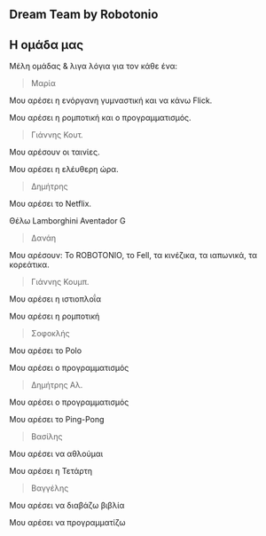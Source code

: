 Dream Team by Robotonio
-----------------------------------------------------------

<!-- Φωτό ομάδας -->

<!-- <p align="center">
img
</p> -->

Η ομάδα μας
---------------------------------------------
<!-- Παρουσίαση ομάδας -->



Μέλη ομάδας & λιγα λόγια για τον κάθε ένα:
> Μαρία 

Μου αρέσει η ενόργανη γυμναστική και να κάνω Flick.

Μου αρέσει η ρομποτική και ο προγραμματισμός.

> Γιάννης Κουτ.

Μου αρέσουν οι ταινίες.

Μου αρέσει η ελέυθερη ώρα.

> Δημήτρης 

Μου αρέσει το Netflix.

Θέλω Lamborghini Aventador G

> Δανάη

Μου αρέσουν: 
Το ROBOTONIO, το Fell, τα κινέζικα, τα ιαπωνικά, τα κορεάτικα.

> Γιάννης Κουμπ.

Μου αρέσει η ιστιοπλοΐα

Μου αρέσει η ρομποτική

> Σοφοκλής

Μου αρέσει το Polo

Μου αρέσει ο προγραμματισμός

> Δημήτρης Αλ.

Μου αρέσει ο προγραμματισμός

Μου αρέσει το Ping-Pong

> Βασίλης

Μου αρέσει να αθλούμαι

Μου αρέσει η Τετάρτη

> Βαγγέλης

Μου αρέσει να διαβάζω βιβλία

Μου αρέσει να προγραμματίζω
